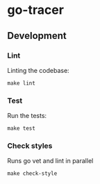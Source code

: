 # go-tracer

## Development

### Lint

Linting the codebase:
```
make lint
```

### Test

Run the tests:
```
make test
```

### Check styles

Runs go vet and lint in parallel

```
make check-style
```